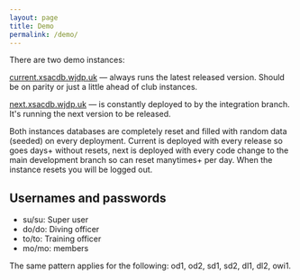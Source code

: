 ```yaml
---
layout: page
title: Demo
permalink: /demo/
---
```


There are two demo instances:

[current.xsacdb.wjdp.uk](https://current.xsacdb.wjdp.uk) — always runs the latest released version. Should be on parity or just a little ahead of club instances.

[next.xsacdb.wjdp.uk](https://next.xsacdb.wjdp.uk) — is constantly deployed to by the integration branch. It's running the next version to be released.

Both instances databases are completely reset and filled with random data (seeded) on every deployment. Current is deployed with every release so goes days+ without resets, next is deployed with every code change to the main development branch so can reset manytimes+ per day. When the instance resets you will be logged out.

## Usernames and passwords

- su/su: Super user
- do/do: Diving officer
- to/to: Training officer
- mo/mo: members

The same pattern applies for the following: od1, od2, sd1, sd2, dl1, dl2, owi1.

